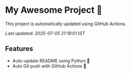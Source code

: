# My Awesome Project 🚀

This project is automatically updated using GitHub Actions.

_Last updated: 2025-07-05 21:19:01 IST_

## Features
- Auto-update README using Python 🐍
- Auto Git push with GitHub Actions 🤖
